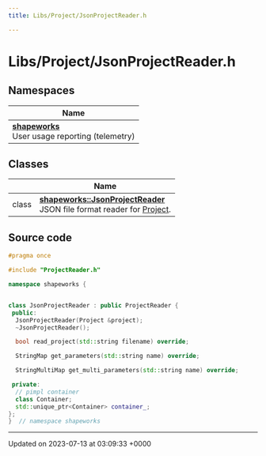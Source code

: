 ```yaml
---
title: Libs/Project/JsonProjectReader.h

---
```


# Libs/Project/JsonProjectReader.h



## Namespaces

| Name           |
| -------------- |
| **[shapeworks](../Namespaces/namespaceshapeworks.md)** <br>User usage reporting (telemetry)  |

## Classes

|                | Name           |
| -------------- | -------------- |
| class | **[shapeworks::JsonProjectReader](../Classes/classshapeworks_1_1JsonProjectReader.md)** <br>JSON file format reader for [Project]().  |




## Source code

```cpp
#pragma once

#include "ProjectReader.h"

namespace shapeworks {


class JsonProjectReader : public ProjectReader {
 public:
  JsonProjectReader(Project &project);
  ~JsonProjectReader();

  bool read_project(std::string filename) override;

  StringMap get_parameters(std::string name) override;

  StringMultiMap get_multi_parameters(std::string name) override;

 private:
  // pimpl container
  class Container;
  std::unique_ptr<Container> container_;
};
}  // namespace shapeworks
```


-------------------------------

Updated on 2023-07-13 at 03:09:33 +0000
